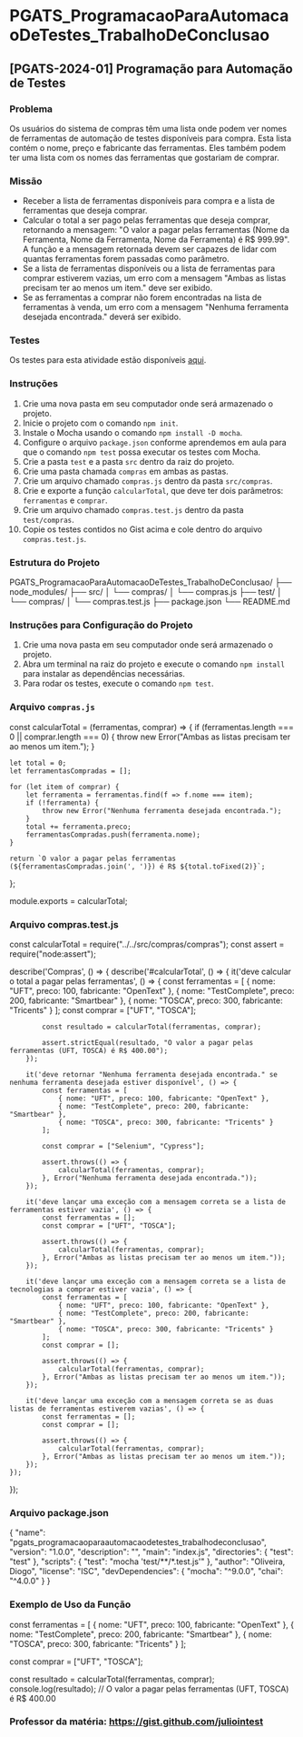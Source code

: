 # PGATS_ProgramacaoParaAutomacaoDeTestes_TrabalhoDeConclusao

## [PGATS-2024-01] Programação para Automação de Testes

### Problema

Os usuários do sistema de compras têm uma lista onde podem ver nomes de ferramentas de automação de testes disponíveis para compra. Esta lista contém o nome, preço e fabricante das ferramentas. Eles também podem ter uma lista com os nomes das ferramentas que gostariam de comprar.

### Missão

- Receber a lista de ferramentas disponíveis para compra e a lista de ferramentas que deseja comprar.
- Calcular o total a ser pago pelas ferramentas que deseja comprar, retornando a mensagem: "O valor a pagar pelas ferramentas (Nome da Ferramenta, Nome da Ferramenta, Nome da Ferramenta) é R$ 999.99". A função e a mensagem retornada devem ser capazes de lidar com quantas ferramentas forem passadas como parâmetro.
- Se a lista de ferramentas disponíveis ou a lista de ferramentas para comprar estiverem vazias, um erro com a mensagem "Ambas as listas precisam ter ao menos um item." deve ser exibido.
- Se as ferramentas a comprar não forem encontradas na lista de ferramentas à venda, um erro com a mensagem "Nenhuma ferramenta desejada encontrada." deverá ser exibido.

### Testes

Os testes para esta atividade estão disponíveis [aqui](https://gist.github.com/juliointest/e65ec5820536d26735595fe6b258fdad).

### Instruções

1. Crie uma nova pasta em seu computador onde será armazenado o projeto.
2. Inicie o projeto com o comando `npm init`.
3. Instale o Mocha usando o comando `npm install -D mocha`.
4. Configure o arquivo `package.json` conforme aprendemos em aula para que o comando `npm test` possa executar os testes com Mocha.
5. Crie a pasta `test` e a pasta `src` dentro da raiz do projeto.
6. Crie uma pasta chamada `compras` em ambas as pastas.
7. Crie um arquivo chamado `compras.js` dentro da pasta `src/compras`.
8. Crie e exporte a função `calcularTotal`, que deve ter dois parâmetros: `ferramentas` e `comprar`.
9. Crie um arquivo chamado `compras.test.js` dentro da pasta `test/compras`.
10. Copie os testes contidos no Gist acima e cole dentro do arquivo `compras.test.js`.

### Estrutura do Projeto

PGATS_ProgramacaoParaAutomacaoDeTestes_TrabalhoDeConclusao/
├── node_modules/
├── src/
│ └── compras/
│ └── compras.js
├── test/
│ └── compras/
│ └── compras.test.js
├── package.json
└── README.md

### Instruções para Configuração do Projeto

1. Crie uma nova pasta em seu computador onde será armazenado o projeto.
2. Abra um terminal na raiz do projeto e execute o comando `npm install` para instalar as dependências necessárias.
3. Para rodar os testes, execute o comando `npm test`.

### Arquivo `compras.js`

const calcularTotal = (ferramentas, comprar) => {
    if (ferramentas.length === 0 || comprar.length === 0) {
        throw new Error("Ambas as listas precisam ter ao menos um item.");
    }

    let total = 0;
    let ferramentasCompradas = [];

    for (let item of comprar) {
        let ferramenta = ferramentas.find(f => f.nome === item);
        if (!ferramenta) {
            throw new Error("Nenhuma ferramenta desejada encontrada.");
        }
        total += ferramenta.preco;
        ferramentasCompradas.push(ferramenta.nome);
    }

    return `O valor a pagar pelas ferramentas (${ferramentasCompradas.join(', ')}) é R$ ${total.toFixed(2)}`;
};

module.exports = calcularTotal;

### Arquivo compras.test.js

const calcularTotal = require("../../src/compras/compras");
const assert = require("node:assert");

describe('Compras', () => {
    describe('#calcularTotal', () => {
        it('deve calcular o total a pagar pelas ferramentas', () => {
            const ferramentas = [
                { nome: "UFT", preco: 100, fabricante: "OpenText" },
                { nome: "TestComplete", preco: 200, fabricante: "Smartbear" },
                { nome: "TOSCA", preco: 300, fabricante: "Tricents" }
            ];
            const comprar = ["UFT", "TOSCA"];

            const resultado = calcularTotal(ferramentas, comprar);

            assert.strictEqual(resultado, "O valor a pagar pelas ferramentas (UFT, TOSCA) é R$ 400.00");
        });

        it('deve retornar "Nenhuma ferramenta desejada encontrada." se nenhuma ferramenta desejada estiver disponível', () => {
            const ferramentas = [
                { nome: "UFT", preco: 100, fabricante: "OpenText" },
                { nome: "TestComplete", preco: 200, fabricante: "Smartbear" },
                { nome: "TOSCA", preco: 300, fabricante: "Tricents" }
            ];

            const comprar = ["Selenium", "Cypress"];

            assert.throws(() => {
                calcularTotal(ferramentas, comprar);
            }, Error("Nenhuma ferramenta desejada encontrada."));
        });

        it('deve lançar uma exceção com a mensagem correta se a lista de ferramentas estiver vazia', () => {
            const ferramentas = [];
            const comprar = ["UFT", "TOSCA"];

            assert.throws(() => {
                calcularTotal(ferramentas, comprar);
            }, Error("Ambas as listas precisam ter ao menos um item."));
        });

        it('deve lançar uma exceção com a mensagem correta se a lista de tecnologias a comprar estiver vazia', () => {
            const ferramentas = [
                { nome: "UFT", preco: 100, fabricante: "OpenText" },
                { nome: "TestComplete", preco: 200, fabricante: "Smartbear" },
                { nome: "TOSCA", preco: 300, fabricante: "Tricents" }
            ];
            const comprar = [];

            assert.throws(() => {
                calcularTotal(ferramentas, comprar);
            }, Error("Ambas as listas precisam ter ao menos um item."));
        });

        it('deve lançar uma exceção com a mensagem correta se as duas listas de ferramentas estiverem vazias', () => {
            const ferramentas = [];
            const comprar = [];

            assert.throws(() => {
                calcularTotal(ferramentas, comprar);
            }, Error("Ambas as listas precisam ter ao menos um item."));
        });
    });
});

### Arquivo package.json

{
  "name": "pgats_programacaoparaautomacaodetestes_trabalhodeconclusao",
  "version": "1.0.0",
  "description": "",
  "main": "index.js",
  "directories": {
    "test": "test"
  },
  "scripts": {
    "test": "mocha 'test/**/*.test.js'"
  },
  "author": "Oliveira, Diogo",
  "license": "ISC",
  "devDependencies": {
    "mocha": "^9.0.0",
    "chai": "^4.0.0"
  }
}

### Exemplo de Uso da Função

const ferramentas = [
  { nome: "UFT", preco: 100, fabricante: "OpenText" },
  { nome: "TestComplete", preco: 200, fabricante: "Smartbear" },
  { nome: "TOSCA", preco: 300, fabricante: "Tricents" }
];

const comprar = ["UFT", "TOSCA"];

const resultado = calcularTotal(ferramentas, comprar);
console.log(resultado); // O valor a pagar pelas ferramentas (UFT, TOSCA) é R$ 400.00

### Professor da matéria: https://gist.github.com/juliointest